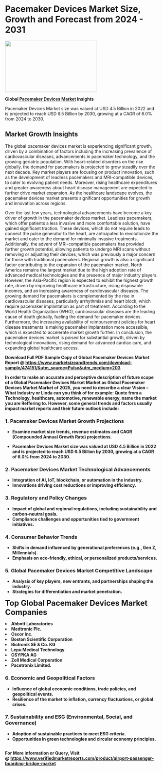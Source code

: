 <H1>Pacemaker Devices Market Size, Growth and Forecast from 2024 - 2031</H1><img class="aligncenter size-medium wp-image-584254" src="https://thirdeyenews.in/wp-content/uploads/2024/09/Global-Market-Research-300x168.jpeg" alt="" width="300" height="168" /><p><strong>Global&nbsp;<a href="https://www.marketsizeandtrends.com/download-sample/474151/&amp;utm_source=Pulse&amp;utm_medium=203">Pacemaker Devices Market</a> Insights</strong></p><p>Pacemaker Devices Market size was valued at USD 4.5 Billion in 2022 and is projected to reach USD 6.5 Billion by 2030, growing at a CAGR of 6.0% from 2024 to 2030.</p><p><h2>Market Growth Insights</h2> <p>The global pacemaker devices market is experiencing significant growth, driven by a combination of factors including the increasing prevalence of cardiovascular diseases, advancements in pacemaker technology, and the growing geriatric population. With heart-related disorders on the rise globally, the demand for pacemakers is projected to grow steadily over the next decade. Key market players are focusing on product innovation, such as the development of leadless pacemakers and MRI-compatible devices, to cater to evolving patient needs. Moreover, rising healthcare expenditures and greater awareness about heart disease management are expected to further drive market expansion. As the healthcare landscape evolves, the pacemaker devices market presents significant opportunities for growth and innovation across regions.</p> <p><strong></strong></p> <p>Over the last few years, technological advancements have become a key driver of growth in the pacemaker devices market. Leadless pacemakers, which offer patients a less invasive and more comfortable solution, have gained significant traction. These devices, which do not require leads to connect the pulse generator to the heart, are anticipated to revolutionize the market and cater to the demand for minimally invasive treatments. Additionally, the advent of MRI-compatible pacemakers has provided further growth potential, allowing patients to undergo MRI scans without removing or adjusting their devices, which was previously a major concern for those with traditional pacemakers. Regional growth is also a significant factor contributing to the expansion of the pacemaker market. North America remains the largest market due to the high adoption rate of advanced medical technologies and the presence of major industry players. However, the Asia-Pacific region is expected to exhibit the highest growth rate, driven by improving healthcare infrastructure, rising disposable incomes, and an increasing awareness of cardiovascular diseases. The growing demand for pacemakers is complemented by the rise in cardiovascular diseases, particularly arrhythmias and heart block, which require pacemaker implantation as part of treatment. According to the World Health Organization (WHO), cardiovascular diseases are the leading cause of death globally, fueling the demand for pacemaker devices. Furthermore, the increasing availability of reimbursement policies for heart disease treatments is making pacemaker implantation more accessible, which is expected to accelerate market growth further. In conclusion, the pacemaker devices market is poised for substantial growth, driven by technological innovations, rising demand for advanced cardiac care, and expanding global healthcare access.</p> <p><strong></p><p><span class=""><strong>Download Full PDF Sample Copy of Global Pacemaker Devices Market Report</strong> @ <a href="https://www.marketsizeandtrends.com/download-sample/474151/&amp;utm_source=Pulse&amp;utm_medium=203" target="_blank">https://www.marketsizeandtrends.com/download-sample/474151/&amp;utm_source=Pulse&amp;utm_medium=203</a></span></p><p>In order to make an accurate and perceptive description of future scope of a Global&nbsp;Pacemaker Devices Market Market as Global&nbsp;Pacemaker Devices Market Market of 2025, you need to describe a clear Vision &ndash; What Industry or Linda can you think of for example: Quote from a Technology, healthcare, automotive, renewable energy, name the market you are Reffering to. However, some general trends and factors usually impact market reports and their future outlook include:</p><h3>1.&nbsp;<strong>Pacemaker Devices Market Growth Projections</strong></h3><ul><li>Examine market size trends, revenue estimates and CAGR (Compounded Annual Growth Rate) projections.</li><li><p>Pacemaker Devices Market size was valued at USD 4.5 Billion in 2022 and is projected to reach USD 6.5 Billion by 2030, growing at a CAGR of 6.0% from 2024 to 2030.</p></li></ul><h3>2.&nbsp;<strong>Pacemaker Devices Market Technological Advancements</strong></h3><ul><li>Integration of AI, IoT, blockchain, or automation in the industry.</li><li>Innovations driving cost reductions or improving efficiency.</li></ul><h3>3.&nbsp;<strong>Regulatory and Policy Changes</strong></h3><ul><li>Impact of global and regional regulations, including sustainability and carbon-neutral goals.</li><li>Compliance challenges and opportunities tied to government initiatives.</li></ul><h3>4.&nbsp;<strong>Consumer Behavior Trends</strong></h3><ul><li>Shifts in demand influenced by generational preferences (e.g., Gen Z, Millennials).</li><li>Emphasis on eco-friendly, ethical, or personalized products/services.</li></ul><h3>5.&nbsp;<strong>Global Pacemaker Devices Market Competitive Landscape</strong></h3><ul><li>Analysis of key players, new entrants, and partnerships shaping the industry.</li><li>Strategies for differentiation and market penetration.</li></ul><p data-pm-slice="1 1 []"><span style="color: inherit; font-family: inherit; font-size: 25px;">Top Global Pacemaker Devices Market Companies</span></p><div class="" data-test-id=""><p><li>Abbott Laboratories</li><li> Medtronic Plc.</li><li> Oscor Inc.</li><li> Boston Scientific Corporation</li><li> Biotronik SE & Co. KG</li><li> Lepu Medical Technology</li><li> OSYPKA AG</li><li> Zoll Medical Corporation</li><li> Pacetronix Limited.</li></p></div><h3>6.&nbsp;<strong>Economic and Geopolitical Factors</strong></h3><ul><li>Influence of global economic conditions, trade policies, and geopolitical events.</li><li>Resilience of the market to inflation, currency fluctuations, or global crises.</li></ul><h3>7.&nbsp;<strong>Sustainability and ESG (Environmental, Social, and Governance)</strong></h3><ul><li>Adoption of sustainable practices to meet ESG criteria.</li><li>Opportunities in green technologies and circular economy principles.</li></ul><h2><strong style="font-size: 14px;">For More Information or Query, Visit @&nbsp;</strong><a style="background-color: #ffffff; font-size: 14px;" href="https://www.marketsizeandtrends.com/report/pacemaker-devices-market/" target="_blank">https://www.verifiedmarketreports.com/product/airport-passenger-boarding-bridge-market</a></h2>

